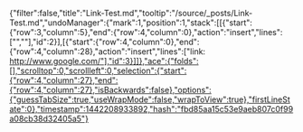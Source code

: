 {"filter":false,"title":"Link-Test.md","tooltip":"/source/_posts/Link-Test.md","undoManager":{"mark":1,"position":1,"stack":[[{"start":{"row":3,"column":5},"end":{"row":4,"column":0},"action":"insert","lines":["",""],"id":2}],[{"start":{"row":4,"column":0},"end":{"row":4,"column":28},"action":"insert","lines":["link: http://www.google.com/"],"id":3}]]},"ace":{"folds":[],"scrolltop":0,"scrollleft":0,"selection":{"start":{"row":4,"column":27},"end":{"row":4,"column":27},"isBackwards":false},"options":{"guessTabSize":true,"useWrapMode":false,"wrapToView":true},"firstLineState":0},"timestamp":1442208933892,"hash":"fbd85aa15c53e9aeb807c0f99a08cb38d32405a5"}